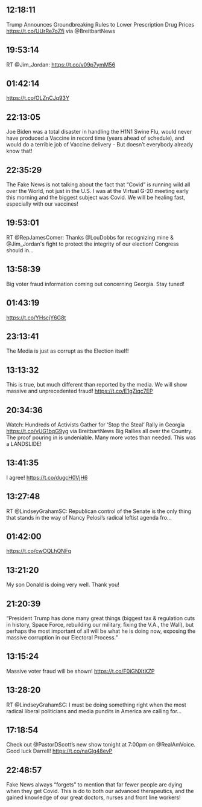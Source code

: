 ## 12:18:11
Trump Announces Groundbreaking Rules to Lower Prescription Drug Prices https://t.co/UUrRe7oZfi via @BreitbartNews
## 19:53:14
RT @Jim_Jordan: https://t.co/v09p7ymM56
## 01:42:14
https://t.co/OLZnCJq93Y
## 22:13:05
Joe Biden was a total disaster in handling the H1N1 Swine Flu, would never have produced a Vaccine in record time (years ahead of schedule), and would do a terrible job of Vaccine delivery - But doesn’t everybody already know that!
## 22:35:29
The Fake News is not talking about the fact that “Covid” is running wild all over the World, not just in the U.S. I was at the Virtual G-20 meeting early this morning and the biggest subject was Covid. We will be healing fast, especially with our vaccines!
## 19:53:01
RT @RepJamesComer: Thanks @LouDobbs for recognizing mine &amp; @Jim_Jordan's fight to protect the integrity of our election! Congress should in…
## 13:58:39
Big voter fraud information coming out concerning Georgia. Stay tuned!
## 01:43:19
https://t.co/YHscjY6G8t
## 23:13:41
The Media is just as corrupt as the Election itself!
## 13:13:32
This is true, but much different than reported by the media. We will show massive and unprecedented fraud! https://t.co/E1gZiqc7EP
## 20:34:36
Watch: Hundreds of Activists Gather for ‘Stop the Steal‘ Rally in Georgia https://t.co/vUG1bqG9yg via  BreitbartNews  Big Rallies all over the Country. The proof pouring in is undeniable. Many more votes than needed. This was a LANDSLIDE!
## 13:41:35
I agree! https://t.co/dugcH0VjH6
## 13:27:48
RT @LindseyGrahamSC: Republican control of the Senate is the only thing that stands in the way of Nancy Pelosi’s radical leftist agenda fro…
## 01:42:00
https://t.co/cwOQLhQNFq
## 13:21:20
My son Donald is doing very well. Thank you!
## 21:20:39
“President Trump has done many great things (biggest tax &amp; regulation cuts in history, Space Force, rebuilding our military, fixing the V.A., the Wall), but perhaps the most important of all will be what he is doing now, exposing the massive corruption in our Electoral Process.”
## 13:15:24
Massive voter fraud will be shown! https://t.co/F0iGNXtXZP
## 13:28:20
RT @LindseyGrahamSC: I must be doing something right when the most radical liberal politicians and media pundits in America are calling for…
## 17:18:54
Check out @PastorDScott’s new show tonight at 7:00pm on @RealAmVoice. Good luck Darrell! https://t.co/naGlg48evP
## 22:48:57
Fake News always “forgets” to mention that far fewer people are dying when they get Covid. This is do to both our advanced therapeutics, and the gained knowledge of our great doctors, nurses and front line workers!
